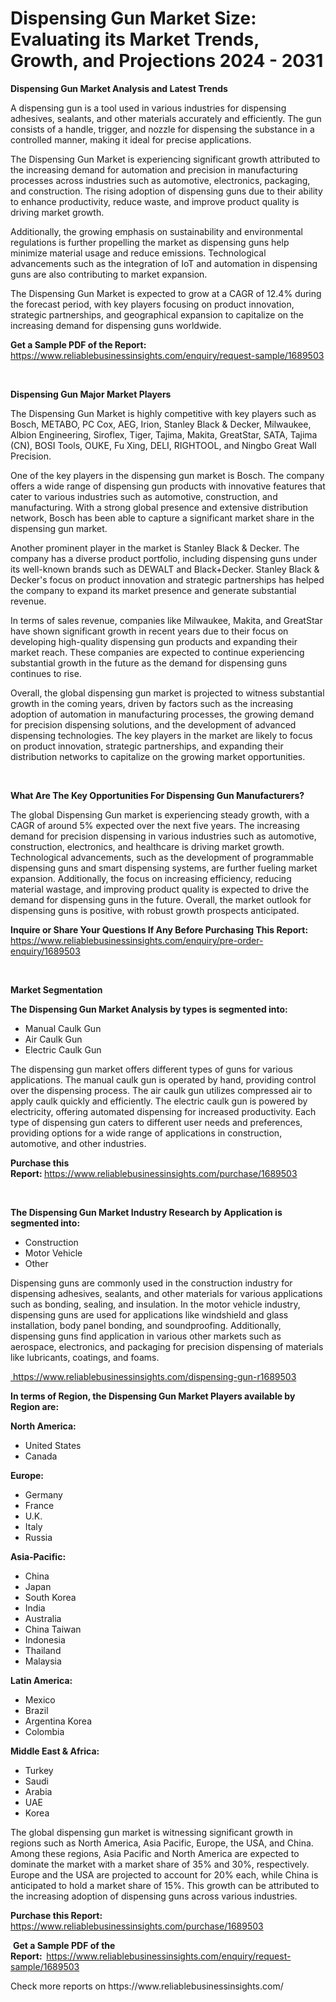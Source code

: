<p><h1>Dispensing Gun Market Size: Evaluating its Market Trends, Growth, and Projections 2024 - 2031</h1></p><p><strong>Dispensing Gun Market Analysis and Latest Trends</strong></p>
<p><p>A dispensing gun is a tool used in various industries for dispensing adhesives, sealants, and other materials accurately and efficiently. The gun consists of a handle, trigger, and nozzle for dispensing the substance in a controlled manner, making it ideal for precise applications.</p><p>The Dispensing Gun Market is experiencing significant growth attributed to the increasing demand for automation and precision in manufacturing processes across industries such as automotive, electronics, packaging, and construction. The rising adoption of dispensing guns due to their ability to enhance productivity, reduce waste, and improve product quality is driving market growth.</p><p>Additionally, the growing emphasis on sustainability and environmental regulations is further propelling the market as dispensing guns help minimize material usage and reduce emissions. Technological advancements such as the integration of IoT and automation in dispensing guns are also contributing to market expansion.</p><p>The Dispensing Gun Market is expected to grow at a CAGR of 12.4% during the forecast period, with key players focusing on product innovation, strategic partnerships, and geographical expansion to capitalize on the increasing demand for dispensing guns worldwide.</p></p>
<p><strong>Get a Sample PDF of the Report:&nbsp;</strong> <a href="https://www.reliablebusinessinsights.com/enquiry/request-sample/1689503">https://www.reliablebusinessinsights.com/enquiry/request-sample/1689503</a></p>
<p>&nbsp;</p>
<p><strong>Dispensing Gun Major Market Players</strong></p>
<p><p>The Dispensing Gun Market is highly competitive with key players such as Bosch, METABO, PC Cox, AEG, Irion, Stanley Black & Decker, Milwaukee, Albion Engineering, Siroflex, Tiger, Tajima, Makita, GreatStar, SATA, Tajima (CN), BOSI Tools, OUKE, Fu Xing, DELI, RIGHTOOL, and Ningbo Great Wall Precision.</p><p>One of the key players in the dispensing gun market is Bosch. The company offers a wide range of dispensing gun products with innovative features that cater to various industries such as automotive, construction, and manufacturing. With a strong global presence and extensive distribution network, Bosch has been able to capture a significant market share in the dispensing gun market.</p><p>Another prominent player in the market is Stanley Black & Decker. The company has a diverse product portfolio, including dispensing guns under its well-known brands such as DEWALT and Black+Decker. Stanley Black & Decker's focus on product innovation and strategic partnerships has helped the company to expand its market presence and generate substantial revenue.</p><p>In terms of sales revenue, companies like Milwaukee, Makita, and GreatStar have shown significant growth in recent years due to their focus on developing high-quality dispensing gun products and expanding their market reach. These companies are expected to continue experiencing substantial growth in the future as the demand for dispensing guns continues to rise.</p><p>Overall, the global dispensing gun market is projected to witness substantial growth in the coming years, driven by factors such as the increasing adoption of automation in manufacturing processes, the growing demand for precision dispensing solutions, and the development of advanced dispensing technologies. The key players in the market are likely to focus on product innovation, strategic partnerships, and expanding their distribution networks to capitalize on the growing market opportunities.</p></p>
<p>&nbsp;</p>
<p><strong>What Are The Key Opportunities For Dispensing Gun Manufacturers?</strong></p>
<p><p>The global Dispensing Gun market is experiencing steady growth, with a CAGR of around 5% expected over the next five years. The increasing demand for precision dispensing in various industries such as automotive, construction, electronics, and healthcare is driving market growth. Technological advancements, such as the development of programmable dispensing guns and smart dispensing systems, are further fueling market expansion. Additionally, the focus on increasing efficiency, reducing material wastage, and improving product quality is expected to drive the demand for dispensing guns in the future. Overall, the market outlook for dispensing guns is positive, with robust growth prospects anticipated.</p></p>
<p><strong>Inquire or Share Your Questions If Any Before Purchasing This Report:</strong> <a href="https://www.reliablebusinessinsights.com/enquiry/pre-order-enquiry/1689503">https://www.reliablebusinessinsights.com/enquiry/pre-order-enquiry/1689503</a></p>
<p>&nbsp;</p>
<p><strong>Market Segmentation</strong></p>
<p><strong>The Dispensing Gun Market Analysis by types is segmented into:</strong></p>
<p><ul><li>Manual Caulk Gun</li><li>Air Caulk Gun</li><li>Electric Caulk Gun</li></ul></p>
<p><p>The dispensing gun market offers different types of guns for various applications. The manual caulk gun is operated by hand, providing control over the dispensing process. The air caulk gun utilizes compressed air to apply caulk quickly and efficiently. The electric caulk gun is powered by electricity, offering automated dispensing for increased productivity. Each type of dispensing gun caters to different user needs and preferences, providing options for a wide range of applications in construction, automotive, and other industries.</p></p>
<p><strong>Purchase this Report:&nbsp;</strong><a href="https://www.reliablebusinessinsights.com/purchase/1689503">https://www.reliablebusinessinsights.com/purchase/1689503</a></p>
<p>&nbsp;</p>
<p><strong>The Dispensing Gun Market Industry Research by Application is segmented into:</strong></p>
<p><ul><li>Construction</li><li>Motor Vehicle</li><li>Other</li></ul></p>
<p><p>Dispensing guns are commonly used in the construction industry for dispensing adhesives, sealants, and other materials for various applications such as bonding, sealing, and insulation. In the motor vehicle industry, dispensing guns are used for applications like windshield and glass installation, body panel bonding, and soundproofing. Additionally, dispensing guns find application in various other markets such as aerospace, electronics, and packaging for precision dispensing of materials like lubricants, coatings, and foams.</p></p>
<p><a href="https://www.reliablebusinessinsights.com/dispensing-gun-r1689503">&nbsp;https://www.reliablebusinessinsights.com/dispensing-gun-r1689503</a></p>
<p><strong>In terms of Region, the Dispensing Gun Market Players available by Region are:</strong></p>
<p>
    <p> <strong> North America: </strong>
        <ul>
            <li>United States</li>
            <li>Canada</li>
        </ul>
        </p> 
    <p> <strong> Europe: </strong>
        <ul>
            <li>Germany</li>
            <li>France</li>
            <li>U.K.</li>
            <li>Italy</li>
            <li>Russia</li>
        </ul>
        </p> 
    <p> <strong> Asia-Pacific: </strong>
        <ul>
            <li>China</li>
            <li>Japan</li>
            <li>South Korea</li>
            <li>India</li>
            <li>Australia</li>
            <li>China Taiwan</li>
            <li>Indonesia</li>
            <li>Thailand</li>
            <li>Malaysia</li>
        </ul>
        </p> 
    <p> <strong> Latin America: </strong>
        <ul>
            <li>Mexico</li>
            <li>Brazil</li>
            <li>Argentina Korea</li>
            <li>Colombia</li>
        </ul>
        </p> 
    <p> <strong> Middle East & Africa: </strong>
        <ul>
            <li>Turkey</li>
            <li>Saudi</li>
            <li>Arabia</li>
            <li>UAE</li>
            <li>Korea</li>
        </ul>
    </p>
    </p>
<p><p>The global dispensing gun market is witnessing significant growth in regions such as North America, Asia Pacific, Europe, the USA, and China. Among these regions, Asia Pacific and North America are expected to dominate the market with a market share of 35% and 30%, respectively. Europe and the USA are projected to account for 20% each, while China is anticipated to hold a market share of 15%. This growth can be attributed to the increasing adoption of dispensing guns across various industries.</p></p>
<p><strong>Purchase this Report: </strong><a href="https://www.reliablebusinessinsights.com/purchase/1689503">https://www.reliablebusinessinsights.com/purchase/1689503</a></p>
<p>&nbsp;<strong>Get a Sample PDF of the Report:&nbsp;&nbsp;</strong><a href="https://www.reliablebusinessinsights.com/enquiry/request-sample/1689503">https://www.reliablebusinessinsights.com/enquiry/request-sample/1689503</a></p>
<p><strong></strong></p>
<p>Check more reports on https://www.reliablebusinessinsights.com/</p>